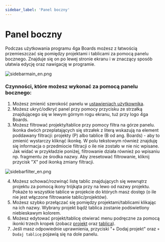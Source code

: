 ```yaml
---
sidebar_label: 'Panel boczny'
---
```


# Panel boczny

Podczas użytkowania programu 4ga Boards możesz z łatwością przemieszczać się pomiędzy projektami i tablicami za pomocą panelu bocznego. Znajduje się on po lewej stronie ekranu i w znaczący sposób ułatwia edycję oraz nawigację w programie.


![sidebarmain_en.png](@site/pictures/sidebarmain_en.png)

### Czynności, które możesz wykonać za pomocą panelu bocznego:
1. Możesz zmienić szerokość panelu w [ustawieniach użytkownika](./settings).
2. Możesz ukryć/odkryć panel przy pomocy przycisku ze strzałką znajdującego się w lewym górnym rogu ekranu, tuż przy logo 4ga Boards.
3. Możesz filtrować projekty/tablice przy pomocy filtra na górze panelu. Ikonka dwóch przeplatających się strzałek z literą wskazują na element poddawany filtracji: projekty (P) albo tablice (B od ang. Boards) - aby to zmienić wystarczy kliknąć ikonkę. W polu tekstowym również znajduję się informacja o przedmiocie filtracji o ile nie zostało w nie nic wpisane. Jak widać w przykładzie poniżej, filtrowanie działa również po wpisaniu np. fragmentu ze środka nazwy. Aby zresetować filtrowanie, kliknij przycisk "X" pod ikonką zmiany filtracji.

![sidebarfilter_en.png](@site/pictures/sidebarfilter_en.png)

4. Możesz schować/rozwinąć listę tablic znajdujących się wewnątrz projektu za pomocą ikony trójkąta przy na lewo od nazwy projektu. Pokaże to wszystkie tablice w projekcie do których masz dostęp (o ile nie jest włączone filtrowanie tablic/projektów).
5. Możesz szybko przełączać się pomiędzy projektami/tablicami klikając na ich nazwy. Wybrany projekt bądź tablica zostanie podświetlony niebieskawym kolorem. 
6. Możesz edytować projekt/tablicę otwierać menu podręczne za pomocą ikonki trzech kropek (zobacz [projekt](./project) oraz [tablica](./board)).
7. Jeśli masz odpowiednie uprawnienia, przyciski "+ Dodaj projekt" oraz `+ Dodaj tablicę` pojawią się na dole panelu.

